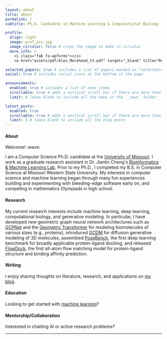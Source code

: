 ```yaml
---
layout: about
title: about
permalink: /
subtitle: Ph.D. Candidate in Machine Learning & Computational Biology <a target='_blank' rel='noopener noreferrer' href='https://missouri.edu/'>@Mizzou</a>

profile:
  align: right
  image: prof_pic.jpg
  image_circular: false # crops the image to make it circular
  more_info: >
    <i class="fab fa-wpforms"></i>
    <a href="assets/pdf/Alex_Morehead_CV.pdf" target="_blank" title="Resume/CV">Resume/CV</a>

selected_papers: true # includes a list of papers marked as "selected={true}"
social: true # includes social icons at the bottom of the page

announcements:
  enabled: true # includes a list of news items
  scrollable: true # adds a vertical scroll bar if there are more than 3 news items
  limit: # leave blank to include all the news in the `_news` folder

latest_posts:
  enabled: true
  scrollable: true # adds a vertical scroll bar if there are more than 3 new posts items
  limit: 3 # leave blank to include all the blog posts
---
```


<h4 id="about">About</h4>
Welcome! :wave:<br>

I am a Computer Science Ph.D. candidate at the <a target='_blank' rel='noopener noreferrer' href='https://missouri.edu/'>University of Missouri</a>. I work as a graduate research assistant in Dr. Jianlin Cheng's <a target='_blank' rel='noopener noreferrer' href='http://calla.rnet.missouri.edu/cheng/'>Bioinformatics & Machine Learning Lab</a>. Prior to my Ph.D., I completed my B.S. in Computer Science at Missouri Western State University. My interests in computer science and machine learning began through many fun experiences building and experimenting with bleeding-edge software early on, and competing in mathematics Olympiads in high school.

<h4 id="about">Research</h4>
My current research interests include machine learning, deep learning, computational biology, and generative modeling. In particular, I have developed new geometric graph neural network architectures such as <a target='_blank' rel='noopener noreferrer' href='https://github.com/BioinfoMachineLearning/GCPNet'>GCPNet</a> and the <a target='_blank' rel='noopener noreferrer' href='https://github.com/BioinfoMachineLearning/DeepInteract'>Geometric Transformer</a> for modeling biomolecules of various sizes (e.g., proteins), introduced <a target='_blank' rel='noopener noreferrer' href='https://github.com/BioinfoMachineLearning/Bio-Diffusion'>GCDM</a> for diffusion generative modeling of 3D molecules, assembled <a target='_blank' rel='noopener noreferrer' href='https://github.com/BioinfoMachineLearning/PoseBench'>PoseBench</a>,  the first deep learning benchmark for broadly applicable protein-ligand docking, and released <a target='_blank' rel='noopener noreferrer' href='https://github.com/BioinfoMachineLearning/FlowDock'>FlowDock</a>, the first all-atom flow matching model for protein-ligand structure and binding affinity prediction.

<h4 id="about">Writing</h4>
I enjoy sharing thoughts on literature, research, and applications on <a target='_blank' rel='noopener noreferrer' href='https://amorehead.github.io/blog/'>my blog</a>.

<h4 id="about">Education</h4>
Looking to get started with <a target='_blank' rel='noopener noreferrer' href='https://github.com/amorehead/MLForEveryone'>machine learning</a>?

<h4 id="about">Mentorship/Collaboration</h4>
Interested in chatting AI or active research problems?

<!-- Google Calendar Appointment Scheduling begin -->
<link href="https://calendar.google.com/calendar/scheduling-button-script.css" rel="stylesheet">
<script src="https://calendar.google.com/calendar/scheduling-button-script.js" async></script>
<script>
(function() {
  var target = document.currentScript;
  window.addEventListener('load', function() {
    calendar.schedulingButton.load({
      url: 'https://calendar.google.com/calendar/appointments/schedules/AcZssZ3kEeqPHbHHKn5nI0LY3-jiBcGJ2xSYQU1Hj5OLAmYSSbqq4UJbtvxnbl7gNtIHPK0PmR1Fj-_K?gv=true',
      color: '#039BE5',
      label: 'Book an appointment',
      target,
    });
  });
})();
</script>
<!-- end Google Calendar Appointment Scheduling -->

<hr>